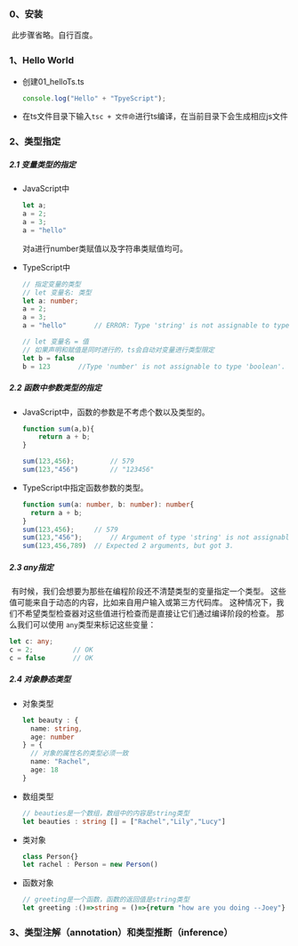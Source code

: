 ### 0、安装

​		此步骤省略。自行百度。



### 1、Hello World

- 创建01_helloTs.ts

  ```typescript
  console.log("Hello" + "TpyeScript");
  ```

- 在ts文件目录下输入`tsc + 文件命`进行ts编译，在当前目录下会生成相应js文件



### 2、类型指定

##### 2.1 变量类型的指定

- JavaScript中

  ```javascript
  let a;
  a = 2;
  a = 3;
  a = "hello"
  ```

  对a进行number类赋值以及字符串类赋值均可。

- TypeScript中

  ```typescript
  // 指定变量的类型
  // let 变量名: 类型
  let a: number;
  a = 2;
  a = 3;
  a = "hello"		// ERROR: Type 'string' is not assignable to type 'number'.
  
  // let 变量名 = 值
  // 如果声明和赋值是同时进行的，ts会自动对变量进行类型限定
  let b = false
  b = 123		//Type 'number' is not assignable to type 'boolean'.
  ```

  

##### 2.2 函数中参数类型的指定

- JavaScript中，函数的参数是不考虑个数以及类型的。

  ```javascript
  function sum(a,b){
      return a + b;
  }
  
  sum(123,456); 		// 579
  sum(123,"456")		// "123456"
  ```

  

- TypeScript中指定函数参数的类型。

  ```typescript
  function sum(a: number, b: number): number{
    return a + b;
  }
  sum(123,456);		// 579
  sum(123,"456");		// Argument of type 'string' is not assignable to parameter of type 'number'.
  sum(123,456,789)	// Expected 2 arguments, but got 3.
  ```

  

##### 2.3 any指定

​		有时候，我们会想要为那些在编程阶段还不清楚类型的变量指定一个类型。 这些值可能来自于动态的内容，比如来自用户输入或第三方代码库。 这种情况下，我们不希望类型检查器对这些值进行检查而是直接让它们通过编译阶段的检查。 那么我们可以使用 `any`类型来标记这些变量：

```typescript
let c: any;
c = 2;			// OK
c = false		// OK
```



##### 2.4 对象静态类型

- 对象类型

  ```typescript
  let beauty : {
    name: string,
    age: number
  } = {
    // 对象的属性名的类型必须一致
    name: "Rachel",
    age: 18
  }
  ```

  

- 数组类型

  ```typescript
  // beauties是一个数组，数组中的内容是string类型
  let beauties : string [] = ["Rachel","Lily","Lucy"]
  ```

  

- 类对象

  ```typescript
  class Person{}
  let rachel : Person = new Person()
  ```

  

- 函数对象

  ```typescript
  // greeting是一个函数，函数的返回值是string类型
  let greeting :()=>string = ()=>{return "how are you doing --Joey"}
  ```





### 3、类型注解（annotation）和类型推断（inference）

